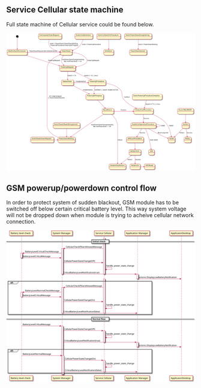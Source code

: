 ## Service Cellular state machine

Full state machine of Cellular service could be found below.

![](cellular_state_machine.svg)

## GSM powerup/powerdown control flow

In order to protect system of sudden blackout, GSM module has to be switched off below certain critical battery level.
This way system voltage will not be dropped down when module is trying to acheive cellular network connection.

![](cellular_gsm_onoff_flow.svg)